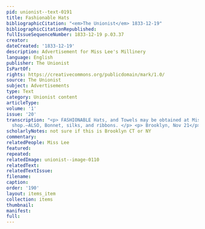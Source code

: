 ```yaml
---
pid: unionist--text-0191
title: Fashionable Hats
bibliographicCitation: "<em>The Unionist</em> 1833-12-19"
bibliographicCitationRepublished: 
fullIssueSequenceNumber: 1833-12-19 p.03.37
creator: 
dateCreated: '1833-12-19'
description: Advertisement for Miss Lee's Millinery
language: English
publisher: The Unionist
IsPartOf: 
rights: https://creativecommons.org/publicdomain/mark/1.0/
source: The Unionist
subject: Advertisements
type: Text
category: Unionist content
articleType: 
volume: '1'
issue: '20'
transcription: "<p> FASHIONABLE Hats, and Towels may be obtained at Miss Lee’s Millinery
  shop.—ALSO, Bonnet, silks, and ribbons. </p> <p> Brooklyn, Nov 21</p> <p> 17</p> "
scholarlyNotes: not sure if this is Brooklyn CT or NY
commentary: 
relatedPeople: Miss Lee
featured: 
repeated: 
relatedImage: unionist--image-0110
relatedText: 
relatedTextIssue: 
filename: 
caption: 
order: '190'
layout: items_item
collection: items
thumbnail: 
manifest: 
full: 
---
```

